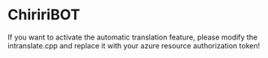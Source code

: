 # ChiririBOT

If you want to activate the automatic translation feature, 
please modify the intranslate.cpp and replace it with your azure resource authorization token!
